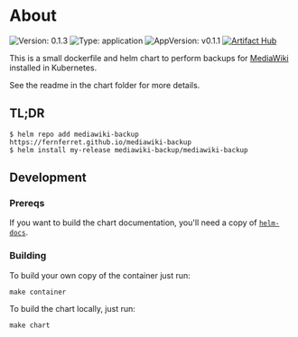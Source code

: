 # About

![Version: 0.1.3](https://img.shields.io/badge/Version-0.1.3-informational?style=flat-square) ![Type: application](https://img.shields.io/badge/Type-application-informational?style=flat-square) ![AppVersion: v0.1.1](https://img.shields.io/badge/AppVersion-v0.1.1-informational?style=flat-square) [![Artifact Hub](https://img.shields.io/endpoint?url=https://artifacthub.io/badge/repository/mediawiki-backup)](https://artifacthub.io/packages/search?repo=mediawiki-backup)

This is a small dockerfile and helm chart to perform backups for
[MediaWiki](https://www.mediawiki.org/wiki/MediaWiki) installed in Kubernetes.

See the readme in the chart folder for more details.

## TL;DR

```console
$ helm repo add mediawiki-backup https://fernferret.github.io/mediawiki-backup
$ helm install my-release mediawiki-backup/mediawiki-backup
```

## Development

### Prereqs

If you want to build the chart documentation, you'll need a copy of
[`helm-docs`](https://github.com/norwoodj/helm-docs).

### Building

To build your own copy of the container just run:

```console
make container
```

To build the chart locally, just run:

```console
make chart
```
